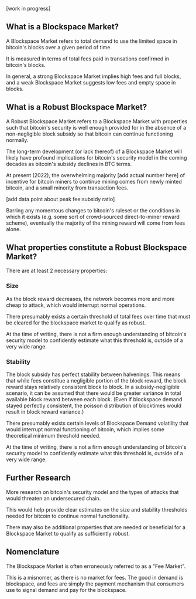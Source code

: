 [work in progress]

## What is a Blockspace Market?

A Blockspace Market refers to total demand to use the limited space in bitcoin's blocks over a given period of time.

It is measured in terms of total fees paid in transations confirmed in bitcoin's blocks.

In general, a strong Blockspace Market implies high fees and full blocks, and a weak Blockspace Market suggests low fees and empty space in blocks.


## What is a Robust Blockspace Market?

A Robust Blockspace Market refers to a Blockspace Market with properties such that bitcoin's security is well enough provided for in the absence of a non-negligible block subsidy so that bitcoin can continue functioning normally.

The long-term development (or lack thereof) of a Blockspace Market will likely have profound implications for bitcoin's security model in the coming decades as bitcoin's subsidy declines in BTC terms.

At present (2022), the overwhelming majority [add actual number here] of incentive for bitcoin miners to continue mining comes from newly minted bitcoin, and a small minority from transaction fees.

[add data point about peak fee:subsidy ratio]

Barring any momentous changes to bitcoin's ruleset or the conditions in which it exists (e.g. some sort of crowd-sourced direct-to-miner reward scheme), eventually the majority of the mining reward will come from fees alone.


## What properties constitute a Robust Blockspace Market?

There are at least 2 necessary properties:

### Size

As the block reward decreases, the network becomes more and more cheap to attack, which would interrupt normal operations.

There presumably exists a certain threshold of total fees over time that must be cleared for the blockspace market to qualify as robust.

At the time of writing, there is not a firm enough understanding of bitcoin's security model to confidently estimate what this threshold is, outside of a very wide range.

### Stability

The block subsidy has perfect stability between halvenings. This means that while fees constitue a negligible portion of the block reward, the block reward stays relatively consistent block to block. In a subsidy-negligible scenario, it can be assumed that there would be greater variance in total available block reward between each block. (Even if blockspace demand stayed perfectly consistent, the poisson distribution of blocktimes would result in block reward variance.)

There presumably exists certain levels of Blockspace Demand volatility that would interrupt normal functioning of bitcoin, which implies some theoretical minimum threshold needed.

At the time of writing, there is not a firm enough understanding of bitcoin's security model to confidently estimate what this threshold is, outside of a very wide range.


## Further Research

More research on bitcoin's security model and the types of attacks that would threaten an undersecured chain.

This would help provide clear estimates on the size and stability thresholds needed for bitcoin to continue normal functionality.

There may also be additional properties that are needed or beneficial for a Blockspace Market to qualify as sufficiently robust.


## Nomenclature

The Blockspace Market is often erroneously referred to as a "Fee Market".

This is a misnomer, as there is no market for fees. The good in demand is blockspace, and fees are simply the payment mechanism that consumers use to signal demand and pay for the blockspace.
